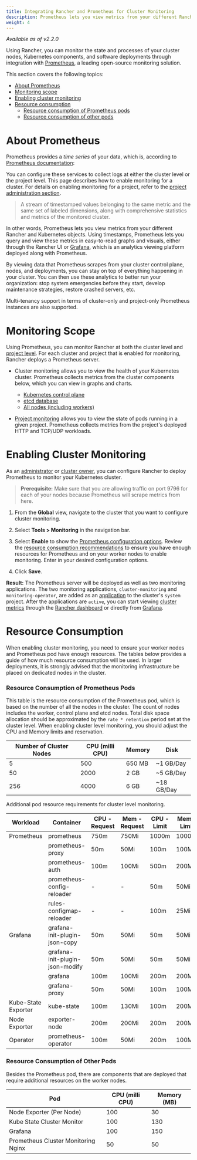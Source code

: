 ```yaml
---
title: Integrating Rancher and Prometheus for Cluster Monitoring
description: Prometheus lets you view metrics from your different Rancher and Kubernetes objects. Learn about the scope of monitoring and how to enable cluster monitoring
weight: 4
---
```


_Available as of v2.2.0_

Using Rancher, you can monitor the state and processes of your cluster nodes, Kubernetes components, and software deployments through integration with [Prometheus](https://prometheus.io/), a leading open-source monitoring solution.

This section covers the following topics:

- [About Prometheus](#about-prometheus)
- [Monitoring scope](#monitoring-scope)
- [Enabling cluster monitoring](#enabling-cluster-monitoring)
- [Resource consumption](#resource-consumption)
  - [Resource consumption of Prometheus pods](#resource-consumption-of-prometheus-pods)
  - [Resource consumption of other pods](#resources-consumption-of-other-pods)

# About Prometheus

Prometheus provides a _time series_ of your data, which is, according to [Prometheus documentation](https://prometheus.io/docs/concepts/data_model/):

You can configure these services to collect logs at either the cluster level or the project level. This page describes how to enable monitoring for a cluster. For details on enabling monitoring for a project, refer to the [project administration section]({{<baseurl>}}/rancher/v2.0.x-v2.4.x/en/project-admin/tools/monitoring/).

>A stream of timestamped values belonging to the same metric and the same set of labeled dimensions, along with comprehensive statistics and metrics of the monitored cluster.

In other words, Prometheus lets you view metrics from your different Rancher and Kubernetes objects. Using timestamps, Prometheus lets you query and view these metrics in easy-to-read graphs and visuals, either through the Rancher UI or [Grafana](https://grafana.com/), which is an analytics viewing platform deployed along with Prometheus.

By viewing data that Prometheus scrapes from your cluster control plane, nodes, and deployments, you can stay on top of everything happening in your cluster. You can then use these analytics to better run your organization: stop system emergencies before they start, develop maintenance strategies, restore crashed servers, etc.

Multi-tenancy support in terms of cluster-only and project-only Prometheus instances are also supported.

# Monitoring Scope

Using Prometheus, you can monitor Rancher at both the cluster level and [project level]({{<baseurl>}}/rancher/v2.0.x-v2.4.x/en/project-admin/tools/monitoring/). For each cluster and project that is enabled for monitoring, Rancher deploys a Prometheus server.

- Cluster monitoring allows you to view the health of your Kubernetes cluster. Prometheus collects metrics from the cluster components below, which you can view in graphs and charts.

    - [Kubernetes control plane]({{<baseurl>}}/rancher/v2.0.x-v2.4.x/en/cluster-admin/tools/monitoring/cluster-metrics/#kubernetes-components-metrics)
    - [etcd database]({{<baseurl>}}/rancher/v2.0.x-v2.4.x/en/cluster-admin/tools/monitoring/cluster-metrics/#etcd-metrics)
    - [All nodes (including workers)]({{<baseurl>}}/rancher/v2.0.x-v2.4.x/en/cluster-admin/tools/monitoring/cluster-metrics/#cluster-metrics)

- [Project monitoring]({{<baseurl>}}/rancher/v2.0.x-v2.4.x/en/project-admin/tools/monitoring/) allows you to view the state of pods running in a given project. Prometheus collects metrics from the project's deployed HTTP and TCP/UDP workloads.

# Enabling Cluster Monitoring

As an [administrator]({{<baseurl>}}/rancher/v2.0.x-v2.4.x/en/admin-settings/rbac/global-permissions/) or [cluster owner]({{<baseurl>}}/rancher/v2.0.x-v2.4.x/en/admin-settings/rbac/cluster-project-roles/#cluster-roles), you can configure Rancher to deploy Prometheus to monitor your Kubernetes cluster.

> **Prerequisite:** Make sure that you are allowing traffic on port 9796 for each of your nodes because Prometheus will scrape metrics from here.

1. From the **Global** view, navigate to the cluster that you want to configure cluster monitoring.

1. Select **Tools > Monitoring** in the navigation bar.

1. Select **Enable** to show the [Prometheus configuration options]({{<baseurl>}}/rancher/v2.0.x-v2.4.x/en/cluster-admin/tools/monitoring/prometheus/). Review the [resource consumption recommendations](#resource-consumption) to ensure you have enough resources for Prometheus and on your worker nodes to enable monitoring. Enter in your desired configuration options.

1. Click **Save**.

**Result:** The Prometheus server will be deployed as well as two monitoring applications. The two monitoring applications, `cluster-monitoring` and `monitoring-operator`, are added as an [application]({{<baseurl>}}/rancher/v2.0.x-v2.4.x/en/catalog/apps/) to the cluster's `system` project. After the applications are `active`, you can start viewing [cluster metrics]({{<baseurl>}}/rancher/v2.0.x-v2.4.x/en/cluster-admin/tools/monitoring/cluster-metrics/) through the [Rancher dashboard]({{<baseurl>}}/rancher/v2.0.x-v2.4.x/en/cluster-admin/tools/monitoring/viewing-metrics/#rancher-dashboard) or directly from [Grafana]({{<baseurl>}}/rancher/v2.0.x-v2.4.x/en/cluster-admin/tools/monitoring/#grafana).

# Resource Consumption

When enabling cluster monitoring, you need to ensure your worker nodes and Prometheus pod have enough resources. The tables below provides a guide of how much resource consumption will be used. In larger deployments, it is strongly advised that the monitoring infrastructure be placed on dedicated nodes in the cluster.

### Resource Consumption of Prometheus Pods

This table is the resource consumption of the Prometheus pod, which is based on the number of all the nodes in the cluster. The count of nodes includes the worker, control plane and etcd nodes. Total disk space allocation should be approximated by the `rate * retention` period set at the cluster level. When enabling cluster level monitoring, you should adjust the CPU and Memory limits and reservation.

Number of Cluster Nodes | CPU (milli CPU) | Memory | Disk
------------------------|-----|--------|------
5 | 500 | 650 MB | ~1 GB/Day
50| 2000 | 2 GB | ~5 GB/Day
256| 4000 | 6 GB | ~18 GB/Day

Additional pod resource requirements for cluster level monitoring.

| Workload            |      Container                  | CPU - Request | Mem - Request | CPU - Limit | Mem - Limit | Configurable |
|---------------------|---------------------------------|---------------|---------------|-------------|-------------|--------------|
| Prometheus          | prometheus                      |     750m      |     750Mi     |    1000m    |    1000Mi   |       Y      |
|                     | prometheus-proxy                |      50m      |      50Mi     |     100m    |     100Mi   |       Y      |
|                     | prometheus-auth                 |     100m      |     100Mi     |     500m    |     200Mi   |       Y      |
|                     | prometheus-config-reloader      |       -       |       -       |      50m    |      50Mi   |       N      |
|                     | rules-configmap-reloader        |       -       |       -       |     100m    |      25Mi   |       N      |
| Grafana             | grafana-init-plugin-json-copy   |      50m      |      50Mi     |      50m    |      50Mi   |       Y      |
|                     | grafana-init-plugin-json-modify |      50m      |      50Mi     |      50m    |      50Mi   |       Y      |
|                     | grafana                         |     100m      |     100Mi     |     200m    |     200Mi   |       Y      |
|                     | grafana-proxy                   |      50m      |      50Mi     |     100m    |     100Mi   |       Y      |
| Kube-State Exporter | kube-state                      |     100m      |     130Mi     |     100m    |     200Mi   |       Y      |
| Node Exporter       | exporter-node                   |     200m      |     200Mi     |     200m    |     200Mi   |       Y      |
| Operator            | prometheus-operator             |     100m      |      50Mi     |     200m    |     100Mi   |       Y      |


### Resource Consumption of Other Pods

Besides the Prometheus pod, there are components that are deployed that require additional resources on the worker nodes.

Pod | CPU (milli CPU) | Memory (MB)
----|-----------------|------------
Node Exporter (Per Node) | 100 | 30
Kube State Cluster Monitor | 100 | 130
Grafana | 100 | 150
Prometheus Cluster Monitoring Nginx | 50 | 50
